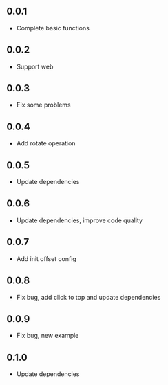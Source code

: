 ## 0.0.1

* Complete basic functions

## 0.0.2

* Support web

## 0.0.3

* Fix some problems

## 0.0.4

* Add rotate operation

## 0.0.5

* Update dependencies

## 0.0.6

* Update dependencies, improve code quality

## 0.0.7

* Add init offset config

## 0.0.8

* Fix bug, add click to top and update dependencies

## 0.0.9

* Fix bug, new example

## 0.1.0

* Update dependencies